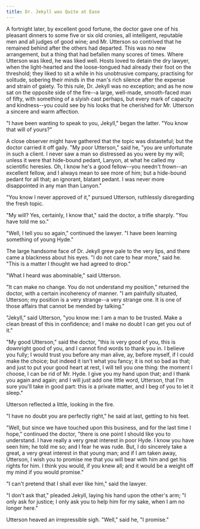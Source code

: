 ```yaml
---
title: Dr. Jekyll was Quite at Ease
---
```


A fortnight later, by excellent good fortune, the doctor gave one
of his pleasant dinners to some five or six old cronies, all
intelligent, reputable men and all judges of good wine; and Mr.
Utterson so contrived that he remained behind after the others had
departed. This was no new arrangement, but a thing that had
befallen many scores of times. Where Utterson was liked, he was
liked well. Hosts loved to detain the dry lawyer, when the
light-hearted and the loose-tongued had already their foot on the
threshold; they liked to sit a while in his unobtrusive company,
practising for solitude, sobering their minds in the man's rich
silence after the expense and strain of gaiety. To this rule, Dr.
Jekyll was no exception; and as he now sat on the opposite side of
the fire--a large, well-made, smooth-faced man of fifty, with
something of a slyish cast perhaps, but every mark of capacity and
kindness--you could see by his looks that he cherished for Mr.
Utterson a sincere and warm affection.

"I have been wanting to speak to you, Jekyll," began the latter.
"You know that will of yours?"

A close observer might have gathered that the topic was
distasteful; but the doctor carried it off gaily. "My poor
Utterson," said he, "you are unfortunate in such a client. I never
saw a man so distressed as you were by my will; unless it were that
hide-bound pedant, Lanyon, at what he called my scientific heresies.
Oh, I know he's a good fellow--you needn't frown--an excellent
fellow, and I always mean to see more of him; but a hide-bound
pedant for all that; an ignorant, blatant pedant. I was never more
disappointed in any man than Lanyon."

"You know I never approved of it," pursued Utterson, ruthlessly
disregarding the fresh topic.

"My will? Yes, certainly, I know that," said the doctor, a trifle
sharply. "You have told me so."

"Well, I tell you so again," continued the lawyer. "I have been
learning something of young Hyde."

The large handsome face of Dr. Jekyll grew pale to the very lips,
and there came a blackness about his eyes. "I do not care to hear
more," said he. "This is a matter I thought we had agreed to drop."

"What I heard was abominable," said Utterson.

"It can make no change. You do not understand my position,"
returned the doctor, with a certain incoherency
of manner. "I am painfully situated, Utterson; my position is a very
strange--a very strange one. It is one of those affairs that
cannot be mended by talking."

"Jekyll," said Utterson, "you know me: I am a man to be trusted.
Make a clean breast of this in confidence; and I make no doubt I
can get you out of it."

"My good Utterson," said the doctor, "this is very good of you,
this is downright good of you, and I cannot find words to thank you
in. I believe you fully; I would trust you before any man alive, ay,
before myself, if I could make the choice; but indeed it isn't what
you fancy; it is not so bad as that; and just to put your good heart
at rest, I will tell you one thing: the moment I choose, I can be
rid of Mr. Hyde. I give you my hand upon that; and I thank you again
and again; and I will just add one little word, Utterson, that I'm
sure you'll take in good part: this is a private matter, and I beg
of you to let it sleep."


Utterson reflected a little, looking in the fire.

"I have no doubt you are perfectly right," he said at last, getting
to his feet.

"Well, but since we have touched upon this business, and for the
last time I hope," continued the doctor, "there is one point I
should like you to understand. I have really a very great interest
in poor Hyde. I know you have seen
him; he told me so; and I fear he was rude. But, I do sincerely
take a great, a very great interest in that young man; and if I am
taken away, Utterson, I wish you to promise me that you will bear
with him and get his rights for him. I think you would, if you knew
all; and it would be a weight off my mind if you would promise."

"I can't pretend that I shall ever like him," said the lawyer.

"I don't ask that," pleaded Jekyll, laying his hand upon the
other's arm; "I only ask for justice; I only ask you to help him
for my sake, when I am no longer here."

Utterson heaved an irrepressible sigh. "Well," said he, "I
promise."
